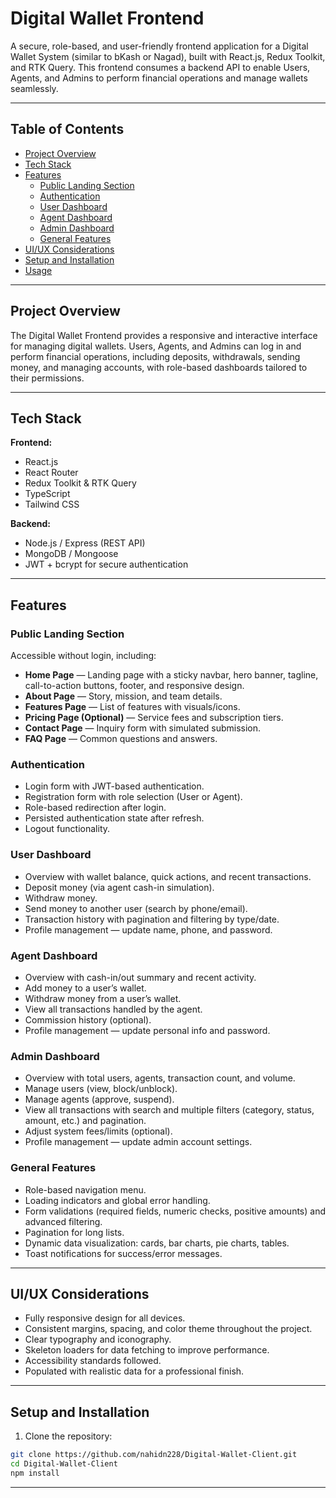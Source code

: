 # Digital Wallet Frontend

A secure, role-based, and user-friendly frontend application for a Digital Wallet System (similar to bKash or Nagad), built with React.js, Redux Toolkit, and RTK Query. This frontend consumes a backend API to enable Users, Agents, and Admins to perform financial operations and manage wallets seamlessly.

---

## Table of Contents

- [Project Overview](#project-overview)  
- [Tech Stack](#tech-stack)  
- [Features](#features)  
  - [Public Landing Section](#public-landing-section)  
  - [Authentication](#authentication)  
  - [User Dashboard](#user-dashboard)  
  - [Agent Dashboard](#agent-dashboard)  
  - [Admin Dashboard](#admin-dashboard)  
  - [General Features](#general-features)  
- [UI/UX Considerations](#uiux-considerations)  
- [Setup and Installation](#setup-and-installation)  
- [Usage](#usage)  

---

## Project Overview

The Digital Wallet Frontend provides a responsive and interactive interface for managing digital wallets. Users, Agents, and Admins can log in and perform financial operations, including deposits, withdrawals, sending money, and managing accounts, with role-based dashboards tailored to their permissions.

---

## Tech Stack

**Frontend:**

- React.js  
- React Router  
- Redux Toolkit & RTK Query  
- TypeScript  
- Tailwind CSS  

**Backend:**

- Node.js / Express (REST API)  
- MongoDB / Mongoose  
- JWT + bcrypt for secure authentication  

---

## Features

### Public Landing Section

Accessible without login, including:

- **Home Page** — Landing page with a sticky navbar, hero banner, tagline, call-to-action buttons, footer, and responsive design.  
- **About Page** — Story, mission, and team details.  
- **Features Page** — List of features with visuals/icons.  
- **Pricing Page (Optional)** — Service fees and subscription tiers.  
- **Contact Page** — Inquiry form with simulated submission.  
- **FAQ Page** — Common questions and answers.  

### Authentication

- Login form with JWT-based authentication.  
- Registration form with role selection (User or Agent).  
- Role-based redirection after login.  
- Persisted authentication state after refresh.  
- Logout functionality.  

### User Dashboard

- Overview with wallet balance, quick actions, and recent transactions.  
- Deposit money (via agent cash-in simulation).  
- Withdraw money.  
- Send money to another user (search by phone/email).  
- Transaction history with pagination and filtering by type/date.  
- Profile management — update name, phone, and password.  

### Agent Dashboard

- Overview with cash-in/out summary and recent activity.  
- Add money to a user’s wallet.  
- Withdraw money from a user’s wallet.  
- View all transactions handled by the agent.  
- Commission history (optional).  
- Profile management — update personal info and password.  

### Admin Dashboard

- Overview with total users, agents, transaction count, and volume.  
- Manage users (view, block/unblock).  
- Manage agents (approve, suspend).  
- View all transactions with search and multiple filters (category, status, amount, etc.) and pagination.  
- Adjust system fees/limits (optional).  
- Profile management — update admin account settings.  

### General Features

- Role-based navigation menu.  
- Loading indicators and global error handling.  
- Form validations (required fields, numeric checks, positive amounts) and advanced filtering.  
- Pagination for long lists.  
- Dynamic data visualization: cards, bar charts, pie charts, tables.  
- Toast notifications for success/error messages.  

---

## UI/UX Considerations

- Fully responsive design for all devices.  
- Consistent margins, spacing, and color theme throughout the project.  
- Clear typography and iconography.  
- Skeleton loaders for data fetching to improve performance.  
- Accessibility standards followed.  
- Populated with realistic data for a professional finish.  

---

## Setup and Installation

1. Clone the repository:

```bash
git clone https://github.com/nahidn228/Digital-Wallet-Client.git
cd Digital-Wallet-Client
npm install
```

---
